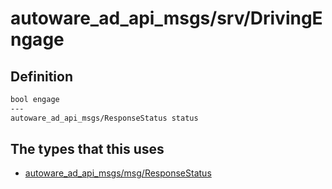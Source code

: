 # autoware_ad_api_msgs/srv/DrivingEngage

## Definition

```txt
bool engage
---
autoware_ad_api_msgs/ResponseStatus status
```

## The types that this uses

- [autoware_ad_api_msgs/msg/ResponseStatus](../../autoware_ad_api_msgs/msg/response_status.md)
